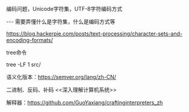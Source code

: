 编码问题，Unicode字符集，UTF-8字符编码方式

--- 需要弄懂什么是字符集，什么是编码方式等

https://blog.hackerpie.com/posts/text-processing/character-sets-and-encoding-formats/



tree命令

tree -LF 1 src/



语义化版本：https://semver.org/lang/zh-CN/





二进制、反码、补码  <<深入理解计算机系统>>







解释器：https://github.com/GuoYaxiang/craftinginterpreters_zh

